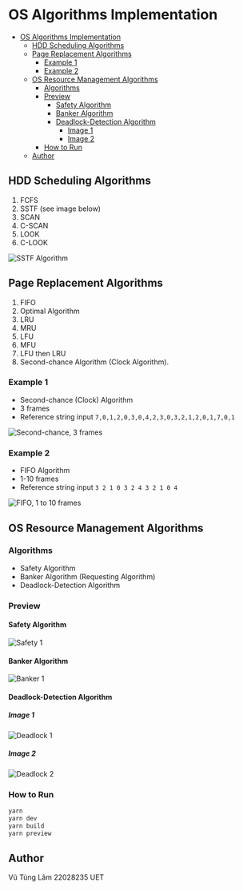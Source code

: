 # OS Algorithms Implementation

- [OS Algorithms Implementation](#os-algorithms-implementation)
  - [HDD Scheduling Algorithms](#hdd-scheduling-algorithms)
  - [Page Replacement Algorithms](#page-replacement-algorithms)
    - [Example 1](#example-1)
    - [Example 2](#example-2)
  - [OS Resource Management Algorithms](#os-resource-management-algorithms)
    - [Algorithms](#algorithms)
    - [Preview](#preview)
      - [Safety Algorithm](#safety-algorithm)
      - [Banker Algorithm](#banker-algorithm)
      - [Deadlock-Detection Algorithm](#deadlock-detection-algorithm)
        - [Image 1](#image-1)
        - [Image 2](#image-2)
    - [How to Run](#how-to-run)
  - [Author](#author)

## HDD Scheduling Algorithms

1. FCFS
2. SSTF (see image below)
3. SCAN
4. C-SCAN
5. LOOK
6. C-LOOK

![SSTF Algorithm](docs/images/hdd_scheduling_sstf.png)

## Page Replacement Algorithms

1. FIFO
2. Optimal Algorithm
3. LRU
4. MRU
5. LFU
6. MFU
7. LFU then LRU
8. Second-chance Algorithm (Clock Algorithm).

### Example 1

- Second-chance (Clock) Algorithm
- 3 frames
- Reference string input `7,0,1,2,0,3,0,4,2,3,0,3,2,1,2,0,1,7,0,1`

![Second-chance, 3 frames](docs/images/second_chance_3frames.png)

### Example 2

- FIFO Algorithm
- 1-10 frames
- Reference string input `3 2 1 0 3 2 4 3 2 1 0 4`

![FIFO, 1 to 10 frames](docs/images/fifo_1to10frames.png)

## OS Resource Management Algorithms

### Algorithms

- Safety Algorithm
- Banker Algorithm (Requesting Algorithm)
- Deadlock-Detection Algorithm

### Preview

#### Safety Algorithm

![Safety 1](./docs/images/Safety1.png)

#### Banker Algorithm

![Banker 1](./docs/images/Banker1.png)

#### Deadlock-Detection Algorithm

##### Image 1

![Deadlock 1](./docs/images/Deadlock1.png)

##### Image 2

![Deadlock 2](./docs/images/Deadlock2.png)

### How to Run

```sh
yarn
yarn dev
yarn build
yarn preview
```

## Author

Vũ Tùng Lâm 22028235 UET
